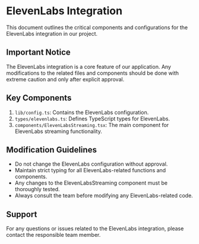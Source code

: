 # ElevenLabs Integration

This document outlines the critical components and configurations for the ElevenLabs integration in our project.

## Important Notice

The ElevenLabs integration is a core feature of our application. Any modifications to the related files and components should be done with extreme caution and only after explicit approval.

## Key Components

1. `lib/config.ts`: Contains the ElevenLabs configuration.
2. `types/elevenlabs.ts`: Defines TypeScript types for ElevenLabs.
3. `components/ElevenLabsStreaming.tsx`: The main component for ElevenLabs streaming functionality.

## Modification Guidelines

- Do not change the ElevenLabs configuration without approval.
- Maintain strict typing for all ElevenLabs-related functions and components.
- Any changes to the ElevenLabsStreaming component must be thoroughly tested.
- Always consult the team before modifying any ElevenLabs-related code.

## Support

For any questions or issues related to the ElevenLabs integration, please contact the responsible team member.
